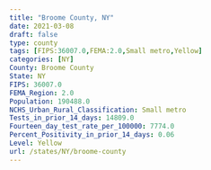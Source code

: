 ```yaml
---
title: "Broome County, NY"
date: 2021-03-08
draft: false
type: county
tags: [FIPS:36007.0,FEMA:2.0,Small metro,Yellow]
categories: [NY]
County: Broome County
State: NY
FIPS: 36007.0
FEMA_Region: 2.0
Population: 190488.0
NCHS_Urban_Rural_Classification: Small metro
Tests_in_prior_14_days: 14809.0
Fourteen_day_test_rate_per_100000: 7774.0
Percent_Positivity_in_prior_14_days: 0.06
Level: Yellow
url: /states/NY/broome-county
---
```



